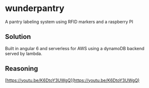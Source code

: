 # wunderpantry

A pantry labeling system using RFID markers and a raspberry PI

## Solution

Built in angular 6 and serverless for AWS using a dynamoDB backend served by lambda.

## Reasoning

[https://youtu.be/K6DtoY3UWgQ](https://youtu.be/K6DtoY3UWgQ)
